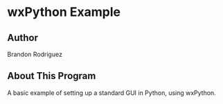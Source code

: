 
# wxPython Example

## Author
Brandon Rodriguez

## About This Program
A basic example of setting up a standard GUI in Python, using wxPython.
